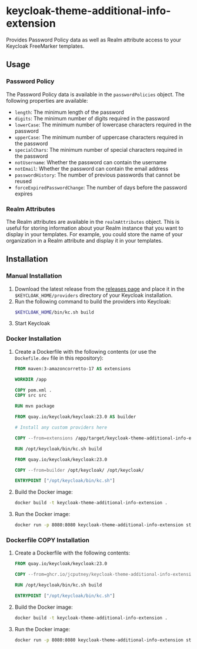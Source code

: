 # keycloak-theme-additional-info-extension
Provides Password Policy data as well as Realm attribute access to your Keycloak FreeMarker templates.

## Usage

### Password Policy
The Password Policy data is available in the `passwordPolicies` object.
The following properties are available:
- `length`: The minimum length of the password
- `digits`: The minimum number of digits required in the password
- `lowerCase`: The minimum number of lowercase characters required in the password
- `upperCase`: The minimum number of uppercase characters required in the password
- `specialChars`: The minimum number of special characters required in the password
- `notUsername`: Whether the password can contain the username
- `notEmail`: Whether the password can contain the email address
- `passwordHistory`: The number of previous passwords that cannot be reused
- `forceExpiredPasswordChange`: The number of days before the password expires

### Realm Attributes
The Realm attributes are available in the `realmAttributes` object.
This is useful
for storing information about your Realm instance that you want to display in your templates.
For example,
you could store the name of your organization in a Realm attribute and display it in your templates.

## Installation

### Manual Installation
1. Download the latest release from the [releases page](https://github.com/jcputney/keycloak-theme-additional-info-extension/releases) and place it in the `$KEYCLOAK_HOME/providers` directory of your Keycloak installation.
2. Run the following command to build the providers into Keycloak:
    ```bash
    $KEYCLOAK_HOME/bin/kc.sh build
    ```
3. Start Keycloak

### Docker Installation
1. Create a Dockerfile with the following contents (or use the `Dockefile.dev` file in this repository):
    ```dockerfile
    FROM maven:3-amazoncorretto-17 AS extensions
    
    WORKDIR /app
    
    COPY pom.xml .
    COPY src src
    
    RUN mvn package
    
    FROM quay.io/keycloak/keycloak:23.0 AS builder
    
    # Install any custom providers here
    
    COPY --from=extensions /app/target/keycloak-theme-additional-info-extension.jar /opt/keycloak/providers/
    
    RUN /opt/keycloak/bin/kc.sh build
    
    FROM quay.io/keycloak/keycloak:23.0
    
    COPY --from=builder /opt/keycloak/ /opt/keycloak/
    
    ENTRYPOINT ["/opt/keycloak/bin/kc.sh"]
    ```

2. Build the Docker image:
    ```bash
    docker build -t keycloak-theme-additional-info-extension .
    ```

3. Run the Docker image:
    ```bash
    docker run -p 8080:8080 keycloak-theme-additional-info-extension start-dev
    ```

### Dockerfile COPY Installation
1. Create a Dockerfile with the following contents:
    ```dockerfile
    FROM quay.io/keycloak/keycloak:23.0
    
    COPY --from=ghcr.io/jcputney/keycloak-theme-additional-info-extension:latest /app/keycloak-theme-additional-info-extension.jar /opt/keycloak/providers/
    
    RUN /opt/keycloak/bin/kc.sh build
    
    ENTRYPOINT ["/opt/keycloak/bin/kc.sh"]
    ```
2. Build the Docker image:
    ```bash
    docker build -t keycloak-theme-additional-info-extension .
    ```
3. Run the Docker image:
    ```bash
    docker run -p 8080:8080 keycloak-theme-additional-info-extension start-dev
    ```
